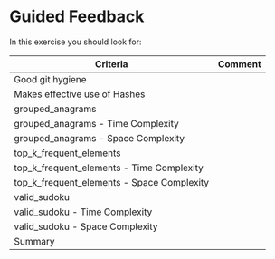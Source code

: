 # Guided Feedback

In this exercise you should look for:

| Criteria | Comment |
|--- |--- |
| Good git hygiene  | |
| Makes effective use of Hashes | |
| grouped_anagrams |  |
| grouped_anagrams - Time Complexity | |
| grouped_anagrams - Space Complexity | |
| top_k_frequent_elements | |
| top_k_frequent_elements - Time Complexity | |
| top_k_frequent_elements - Space Complexity | |
| valid_sudoku | |
| valid_sudoku - Time Complexity| |
| valid_sudoku - Space Complexity | |
| Summary | |
